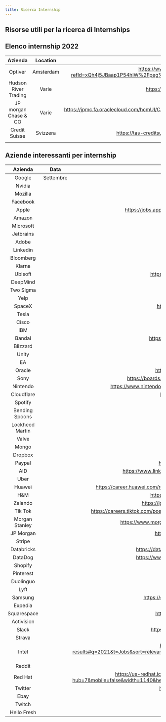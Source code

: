 ```yaml
---
title: Ricerca Internship
---
```


## Risorse utili per la ricerca di Internships


## Elenco internship 2022

| Azienda     | Location    | Link          | Note          |
| :----:      |    :----:   |    :----:     |    :----:     |
|  Optiver    |   Amsterdam |  https://www.linkedin.com/jobs/view/2523749122/?refId=xQh4j5JBaap1P54hIW%2Fpeg%3D%3D&trackingId=1%2FQV%2BSUeRn8Lbc%2Bpv5X12g%3D%3D    |      Summer          |
|  Hudson River Trading  |   Varie      |  https://www.hudsonrivertrading.com/careers/  |               |
| JP morgan Chase & CO   |   Varie      |  https://jpmc.fa.oraclecloud.com/hcmUI/CandidateExperience/en/sites/CX_1001/requisitions/preview/210105640/?keyword=2022&mode=location  |               |
|  Credit Suisse  |   Svizzera     |  https://tas-creditsuisse.taleo.net/careersection/campus/moresearch.ftl  |               |
|    |         |    |               |

## Aziende interessanti per internship



| Azienda       			|    Data        |     Link        |
| :----:        			|    :----:      |     :----:      |   
|   Google      			|    Settembre    |    https://careers.google.com/      |
|   Nvidia     	 			|        |    https://nvidia.wd5.myworkdayjobs.com/    |
|   Mozilla     			|        |    https://careers.mozilla.org/    |
|   Facebook    			|        |    https://www.facebook.com/careers/     |
|   Apple       			|        |    https://jobs.apple.com/en-us/search?team=internships-STDNT-INTRN    |
|   Amazon    				|        |    https://www.amazon.jobs/     |
|   Microsoft    			|        |    https://careers.microsoft.com/     |
|   Jetbrains    			|        |    https://www.jetbrains.com/careers/jobs/     |
|   Adobe    				|        |    https://www.adobe.com/careers.html     |
|   Linkedin    			|        |    https://careers.linkedin.com/     |
|   Bloomberg    			|        |    https://careers.bloomberg.com/    |
|   Klarna    				|        |    https://www.klarna.com/careers/     |
|   Ubisoft    				|        |    https://www.ubisoft.com/en-us/company/careers    |
|   DeepMind    			|        |    https://deepmind.com/careers    |
|   Two Sigma    			|        |    https://www.twosigma.com/careers/    |
|   Yelp   					|        |    https://www.yelp.careers/us/en    |
|   SpaceX    				|        |    https://www.spacex.com/careers/index.html    |
|   Tesla   				|        |    https://www.tesla.com/it_IT/careers    |
|   Cisco    				|        |    https://jobs.cisco.com/    |
|   IBM    					|        |    https://www.ibm.com/it-it/employment/    |
|   Bandai    				|        |    https://www.bandainamcostudios.com/en/careers/    |
|   Blizzard    			|        |    https://careers.blizzard.com/global/en    |
|   Unity    				|        |    https://careers.unity.com/    |
|   EA   					|        |    https://www.ea.com/careers    |
|   Oracle    				|        |    https://www.oracle.com/it/corporate/careers/     |
|   Sony    				|        |    https://boards.greenhouse.io/sonyinteractiveentertainmentplaystation      |
|   Nintendo    			|        |    https://www.nintendo.it/Chi-siamo/Jobs/Jobs-Lavorare-in-Nintendo-757078.html    |
|   Cloudflare    			|        |    https://www.cloudflare.com/it-it/careers/    |
|   Spotify    				|        |    https://www.spotifyjobs.com/    |
|   Bending Spoons    		|        |    https://bendingspoons.com/careers.html    |
|   Lockheed Martin   	 	|        |    https://www.lockheedmartinjobs.com/    |
|   Valve    				|        |    https://www.valvesoftware.com/it/    |
|   Mongo    				|        |    https://www.mongodb.com/careers    |
|   Dropbox    				|        |    https://www.dropbox.com/jobs    |
|   Paypal    				|        |    https://jobsearch.paypal-corp.com/search     |
|   AID 					|        |    https://www.linkedin.com/company/autonomous-intelligent-driving/jobs/    |
|   Uber 					|        |    https://www.uber.com/it/it/careers/   |
|   Huawei 					|        |    https://career.huawei.com/reccampportal/campus4/pages/westernEurope/index.html?version=1   |
|   H&M 					|        |    https://career.hm.com/content/hmcareer/it_it.html   |
|   Zalando 				|        |    https://jobs.zalando.com/en/jobs/?gh_src=22377bdd1us   |
|   Tik Tok 				|        |    https://careers.tiktok.com/position?project=6854152751179303182&type=3&current=1&limit=100     |
|   Morgan Stanley 		 	|        |    https://www.morganstanley.com/people-opportunities/students-graduates    |
|   JP Morgan 				|        |    https://careers.jpmorgan.com/global/en/home    |
|   Stripe 					|        |    https://stripe.com/it/jobs    |
|   Databricks 				|        |    https://databricks.com/company/careers/university-recruiting    |
|   DataDog 				|        |    https://www.datadoghq.com/careers/detail/?gh_jid=2265934     |
|   Shopify 				|        |    https://www.shopify.com/careers    |
|   Pinterest 				|        |    https://www.pinterestcareers.com/    |
|   Duolinguo 				|        |    https://boards.greenhouse.io/duolingo    |
|   Lyft 					|        |    https://www.lyft.com/careers     |
|   Samsung 				|        |    https://sec.wd3.myworkdayjobs.com/Samsung_Careers     |
|   Expedia 				|        |    https://lifeatexpediagroup.com/jobs  |
|   Squarespace				|        |    https://www.squarespace.com/about/careers   |
|  Activision  				|        |    https://careers.activision.com/  |
|  Slack  				 	|        |    https://slack.com/intl/it-it/careers/dept/2322106   |
|  Strava  					|        |    https://boards.greenhouse.io/strava  |
|  Intel  					|        |    https://jobs.intel.com/page/show/search-results#q=2021&t=Jobs&sort=relevancy&layout=table&f:@countryfullname=[United%20States]&f:@employeetype=[Intern%2FStudent]   |
|   Reddit 					|        |    https://boards.greenhouse.io/reddit   |
|   Red Hat 				|        |    https://us-redhat.icims.com/jobs/81433/software-engineering%2c-intern/job?hub=7&mobile=false&width=1140&height=500&bga=true&needsRedirect=false&jan1offset=-300&jun1offset=-240   |
|   Twitter 				|        |    https://urapplication2021.splashthat.com/   |
|    Ebay					|        |    https://jobs.ebayinc.com/search-jobs |
|    Twitch					|        |    https://boards.greenhouse.io/twitch   |
|    Hello Fresh 			|        |    https://www.hellofresh.com/careers/    |
